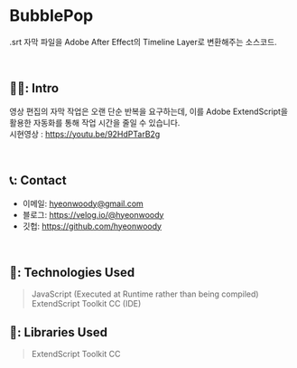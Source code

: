 # BubblePop
.srt 자막 파일을 Adobe After Effect의 Timeline Layer로 변환해주는 소스코드.

</br>

## 🧑‍💻: Intro
 영상 편집의 자막 작업은 오랜 단순 반복을 요구하는데, 
 이를 Adobe ExtendScript을 활용한 자동화를 통해 
 작업 시간을 줄일 수 있습니다.
 </br>
 시현영상 : https://youtu.be/92HdPTarB2g

</br>

## 📞: Contact
- 이메일: hyeonwoody@gmail.com
- 블로그: https://velog.io/@hyeonwoody
- 깃헙: https://github.com/hyeonwoody

</br>

## 🧱: Technologies Used
>JavaScript (Executed at Runtime rather than being compiled)
>ExtendScript Toolkit CC (IDE)

## 📖: Libraries Used
>ExtendScript Toolkit CC
